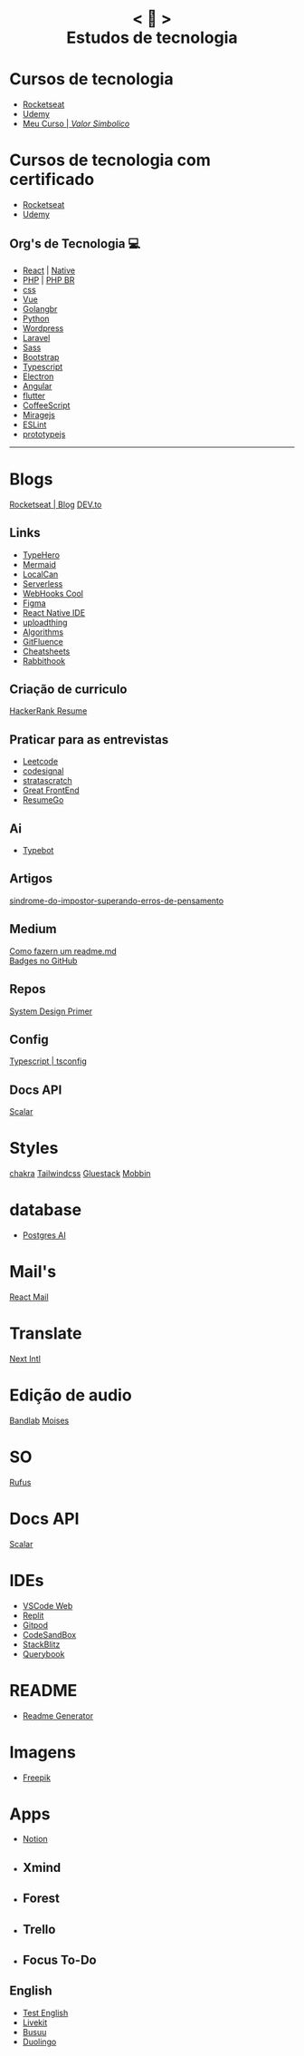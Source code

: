 <h1 align="center">
    < 📜 > <br>
    Estudos de tecnologia
</h1>

# Cursos de tecnologia
- [Rocketseat]()
- [Udemy](https://www.udemy.com/pt/)
- [Meu Curso | *Valor Simbolico*]()

# Cursos de tecnologia com certificado
- [Rocketseat]()
- [Udemy]()

## Org's de Tecnologia 💻 
- [React](https://pt-br.reactjs.org/) | [Native](https://reactnative.dev)
- [PHP](https://www.php.net/manual/pt_BR/) | [PHP BR](http://br.phptherightway.com/)
- [css](https://css-tricks.com/)
- [Vue](https://br.vuejs.org/)
- [Golangbr](http://www.golangbr.org/)
- [Python](https://python.org.br/)
- [Wordpress](https://br.wordpress.org/)
- [Laravel](https://laravel.com)
- [Sass](https://sass-lang.com)
- [Bootstrap](https://getbootstrap.com/)
- [Typescript](https://www.typescriptlang.org/)
- [Electron]()
- [Angular]()
- [flutter](https://flutter.dev)
- [CoffeeScript](https://coffeescript.org)
- [Miragejs](https://miragejs.com)
- [ESLint](https://eslint.org/docs/latest/use/core-concepts/glossary)
- [prototypejs](http://prototypejs.org/)
---------------------------------
# Blogs 
[Rocketseat | Blog](https://blog.rocketseat.com.br/)
[DEV.to](https://dev.to/)


## Links
- [TypeHero](https://typehero.dev)
- [Mermaid](https://mermaid.js.org/)
- [LocalCan](https://localcan.com)
- [Serverless](https://www.serverless.com/)
- [WebHooks Cool](https://webhook.cool/at/strong-afternoon-17)
- [Figma]()
- [React Native IDE](https://ide.swmansion.com/)
- [uploadthing](https://uploadthing.com/)
- [Algorithms](https://www.cs.usfca.edu/~galles/visualization/Algorithms.html)
- [GitFluence](https://www.gitfluence.com/)
- [Cheatsheets](https://cheatsheets.zip/)
- [Rabbithook](www.rabbithook.com.br)


## Criação de curriculo 
[HackerRank Resume](https://www.hackerrank.com/resume/dashboard)
## Praticar para as entrevistas
- [Leetcode]()
- [codesignal]()
- [stratascratch](https://www.stratascratch.com/)
- [Great FrontEnd](https://www.greatfrontend.com/pt-BR)
- [ResumeGo](https://www.resumego.net/)

## Ai
- [Typebot](https://app.typebot.io)
## Artigos
[sindrome-do-impostor-superando-erros-de-pensamento](https://www.tabnews.com.br/filipeleonelbatista/sindrome-do-impostor-superando-erros-de-pensamento)
    
## Medium
[Como fazern um readme.md](https://medium.com/@raullesteves/github-como-fazer-um-readme-md-bonitão-c85c8f154f8)<br>
[Badges no GitHub](https://medium.com/@thiagoloureiro/badges-no-github-bf8289496c7d)

## Repos
[System Design Primer](https://github.com/donnemartin/system-design-primer/blob/master/solutions/system_design/mint/README.md)

## Config
 [Typescript | tsconfig](https://github.com/microsoft/TypeScript/wiki/Node-Target-Mapping)
 
## Docs API
[Scalar](https://scalar.com/#description/markdown-support)

# Styles
[chakra](https://v2.chakra-ui.com/)
[Tailwindcss](https://tailwindcss.com)
[Gluestack](https://gluestack.io/)
[Mobbin](https://mobbin.com/browse)

# database
- [Postgres AI](https://postgres.new/)

# Mail's
[React Mail](https://react.email/docs/introduction)

# Translate
[Next Intl](https://next-intl-docs.vercel.app/)

# Edição de audio
[Bandlab](https://www.bandlab.com/feed/trending)
[Moises](https://studio.moises.ai/library/)

# SO
[Rufus](https://rufus.ie/pt_BR/)

# Docs API
[Scalar](https://docs.scalar.com/project-default/version-default/guide-default/page-default)

# IDEs  
-  [VSCode Web](https://vscode.dev/)
-  [Replit](https://replit.com/)
-  [Gitpod](https://gitpod.io/workspaces)
-  [CodeSandBox](https://codesandbox.io/)
-  [StackBlitz](https://stackblitz.com/)
-  [Querybook](https://www.querybook.org/)

# README
- [Readme Generator](https://profile-readme-generator.com/)

# Imagens
- [Freepik]()
# Apps 
-  [Notion](https://www.notion.so/)
- ## Xmind
- ## Forest
- ## Trello
- ## Focus To-Do

## English
- [Test English](https://test-english.com/)
- [Livekit](https://kitt.livekit.io/)
- [Busuu](https://www.busuu.com/)
- [Duolingo](https://www.duolingo.com)
